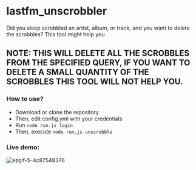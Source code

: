 # lastfm_unscrobbler
Did you sleep scrobbled an artist, album, or track, and you want to delete the scrobbles?
This tool might help you
## NOTE: THIS WILL DELETE ALL THE SCROBBLES FROM THE SPECIFIED QUERY, IF YOU WANT TO DELETE A SMALL QUANTITY OF THE SCROBBLES THIS TOOL WILL NOT HELP YOU.


### How to use?

* Download or clone the repository 
* Then, edit config.yml with your credentials
* Run `node run.js login`
* Then, execute `node run.js unscrobble`

### Live demo:
![ezgif-5-4c87548376](https://user-images.githubusercontent.com/84261118/198750522-38897549-9e1f-4c32-8c28-ba0ab1337458.gif)

